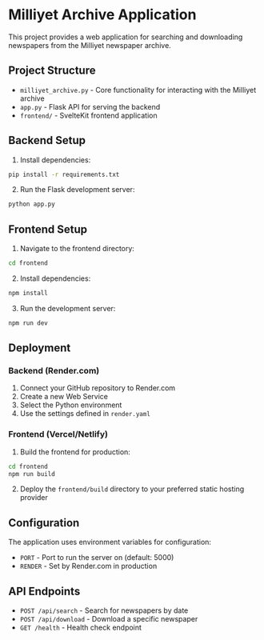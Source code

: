 # Milliyet Archive Application

This project provides a web application for searching and downloading newspapers from the Milliyet newspaper archive.

## Project Structure

- `milliyet_archive.py` - Core functionality for interacting with the Milliyet archive
- `app.py` - Flask API for serving the backend
- `frontend/` - SvelteKit frontend application

## Backend Setup

1. Install dependencies:
```bash
pip install -r requirements.txt
```

2. Run the Flask development server:
```bash
python app.py
```

## Frontend Setup

1. Navigate to the frontend directory:
```bash
cd frontend
```

2. Install dependencies:
```bash
npm install
```

3. Run the development server:
```bash
npm run dev
```

## Deployment

### Backend (Render.com)

1. Connect your GitHub repository to Render.com
2. Create a new Web Service
3. Select the Python environment
4. Use the settings defined in `render.yaml`

### Frontend (Vercel/Netlify)

1. Build the frontend for production:
```bash
cd frontend
npm run build
```

2. Deploy the `frontend/build` directory to your preferred static hosting provider

## Configuration

The application uses environment variables for configuration:

- `PORT` - Port to run the server on (default: 5000)
- `RENDER` - Set by Render.com in production

## API Endpoints

- `POST /api/search` - Search for newspapers by date
- `POST /api/download` - Download a specific newspaper
- `GET /health` - Health check endpoint